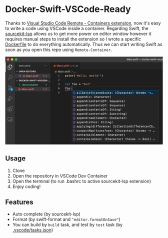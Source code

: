 # Docker-Swift-VSCode-Ready

Thanks to [Visual Studio Code Remote - Containers extension](https://code.visualstudio.com/docs/remote/containers), now it's easy to write a code using VSCode inside a container. Regarding Swift, the [sourcekit-lsp](https://github.com/apple/sourcekit-lsp/tree/main/Editors#visual-studio-code) allows us to get more power on editor window however it requires manual steps to install the extension so I wrote a specific [Dockerfile](./.devcontainer/Dockerfile) to do everything automatically. Thus we can start writing Swift as soon as you open this repo using `Remote-Container`.

![](image.png)

## Usage

1. Clone
2. Open the repository in VSCode Dev Container
3. Open the terminal (to run .bashrc to active sourcekit-lsp extension)
4. Enjoy coding!

## Features

- Auto complete (by sourcekit-lsp)
- Format (by swift-format and `"editor.formatOnSave"`)
- You can build by `build` task, and test by `test` task (by [.vscode/tasks.json](.vscode/tasks.json))
